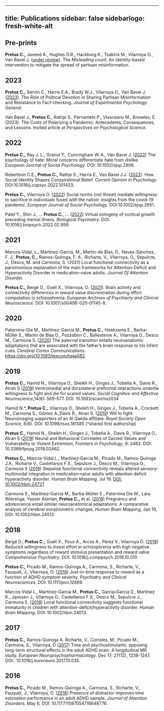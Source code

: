 
---
title: Publications
sidebar: false
sidebarlogo: fresh-white-alt
---

## Pre-prints

**Pretus C.,** Javeed A., Hughes D.R., Hackburg K., Tsakiris M., Vilarroya O., Van Bavel J. ([under review](https://psyarxiv.com/7j26y/)). The *Misleading* count: An identity-based intervention to mitigate the spread of partisan misinformation. 

## 2023

**Pretus C.,** Servin C., Harris E.A., Brady W.J., Vilarroya O., Van Bavel J. ([2023](https://psycnet.apa.org/fulltext/2023-83147-001.html)). The Role of Political Devotion in Sharing Partisan Misinformation and Resistance to Fact-checking. *Journal of Experimental Psychology: General.*

Van Bavel J., **Pretus C.**, Rathje S., Pärnamets P., Vlasceanu M., Knowles, E. (2023). The Costs of Polarizing a Pandemic: Antecedents, Consequences, and Lessons. Invited article at *Perspectives on Psychological Science*.


## **2022**

**Pretus C.,** Ray J. L., Granot Y., Cunningham W. A., Van Bavel J. ([2022](https://onlinelibrary.wiley.com/doi/10.1002/ejsp.2906)) The psychology of hate: Moral concerns differentiate hate from dislike. *European Journal of Social Psychology.* DOI: 10.1002/ejsp.2906.

Robertson C.E., **Pretus C.,** Rathje S., Harris E., Van Bavel J.J. ([2022](https://www.sciencedirect.com/science/article/pii/S2352250X22001440)). How Social Identity Shapes Conspirational Belief. *Current Opinion in Psychology*. DOI:10.1016/j.copsyc.2022.101423.

**Pretus C.,** Vilarroya O. ([2022](https://onlinelibrary.wiley.com/doi/10.1002/ejsp.2851)) Social norms (not threat) mediate willingness to sacrifice in individuals fused with the nation: insights from the covid-19 pandemic. *European Journal of Social Psychology.* DOI:10.1002/ejsp.2851.

Patel Y., Shin J., … **Pretus C.**, … ([2022](https://www.sciencedirect.com/science/article/pii/S0006322322010678)) Virtual ontogeny of cortical growth preceding mental illness. *Biological Psychiatry.* DOI: 10.1016/j.biopsych.2022.02.959.

## **2021**

Marcos-Vidal, L., Martínez-García, M., Martín-de Blas, D., Navas-Sánchez, F. J., **Pretus, C.,** Ramos-Quiroga, F. A., Richarte, V., Vilarroya, O., Sepulcre, J., Desco, M. and Carmona, S. (2021) Local functional connectivity as a parsimonious explanation of the main frameworks for Attention-Deficit and Hyperactivity Disorder in medication-naïve adults. *Journal Of Attention Disorder.*

**Pretus C.,** Bergé D., Guell X., Vilarroya, O. ([2021](https://pubmed.ncbi.nlm.nih.gov/32494887/)). Brain activity and connectivity differences in reward value discrimination during effort computation in schizophrenia. *European Archives of Psychiarty and Clinical Neuroscience*. DOI: 10.1007/s00406-020-01145-8.

## **2020**

Paternina-Die M., Martínez-García M., **Pretus C.,** Hoekzema E., Barba-Müller E., Martín de Blas D., Pozzobon C., Ballesteros A., Vilarroya O., Desco M., Carmona S. ([2020](https://academic.oup.com/cercorcomms/article/1/1/tgaa082/5955504)) The paternal transition entails neuroanatomic adaptations that are associated with the father’s brain response to his infant cues. *Cerebral Cortex Communications*. https://doi.org/10.1093/texcom/tgaa082.

## **2019**

**Pretus C.,** Hamid N., Vilarroya O., Sheikh H., Ginges J., Tobeña A., Davis R., Atran S ([2019](https://academic.oup.com/scan/article/14/6/569/5486105)) Ventromedial and dorsolateral prefrontal interactions underlie willingness to fight and die for scared values. *Social Cognitive and Affective Neuroscience*,14(6): 569–577. DOI: 10.1093/scan/nsz034

Hamid N.*, **Pretus C.,** Vilarroya O., Sheikh H., Ginges J., Tobeña A., Crockett M., Carmona S., Gómez A.,Davis R., Atran S. ([2019](https://royalsocietypublishing.org/doi/10.1098/rsos.181585)) Will to fight: Neuroimaging supporters of an Al Qaeda affiliate. *Royal Society Open Science*, 6(6). DOI: 10.1098/rsos.181585 (*shared first authorship)

**Pretus C.,** Hamid N., Sheikh H., Ginges J., Tobeña A., Davis R., Vilarroya O., Atran S ([2019](https://www.frontiersin.org/articles/10.3389/fpsyg.2018.02462/full)) Neural and Behavioral Correlates of Sacred Values and Vulnerability to Violent Extremism, *Frontiers in Psychology*, 9: 2462. DOI: 10.3389/fpsyg.2018.02462.

**Pretus C.,** Marcos‐Vidal L., Martínez‐García M., Picado M., Ramos-Quiroga J.A., Richarte V., Castellanos F.X., Sepulcre J., Desco M., Vilarroya O., Carmona S ([2019](https://onlinelibrary.wiley.com/doi/epdf/10.1002/hbm.24727)) Stepwise functional connectivity reveals altered sensory‐multimodal integration in medication‐naïve adults with attention deficit hyperactivity disorder. *Human Brain Mapping*, Jul 19. [DOI: 10.1002/hbm.24727](https://doi.org/10.1002/hbm.24727)

Carmona S., Martínez‐García M., Barba-Müller E., Paternina Die M., Lara Wierenga, Yasser Aleman, **Pretus C.,** et al. ([2019](https://pubmed.ncbi.nlm.nih.gov/30663172/)) Pregnancy and adolescence entail similar neuroanatomical adaptations: A comparative analysis of cerebral morphometric changes. *Human Brain Mapping*, Jan 19, DOI: 10.1002/hbm.24513

## **2018**

Bergé D., **Pretus C.,** Guell X., Pous A., Arcos A., Pérez V., Vilarroya Ó. ([2018](https://www.sciencedirect.com/science/article/abs/pii/S0010440X18301731?via%3Dihub)) Reduced willingness to invest effort in schizophrenia with high negative symptoms regardless of reward stimulus presentation and reward value *Comprehensive Psychiatry*. DOI: 10.1016/j.comppsych.2018.10.010

**Pretus C.,** Picado M., Ramos-Quiroga A., Carmona, S., Richarte, V., Fauquet, J., Vilarroya, O. ([2018](https://onlinelibrary.wiley.com/doi/10.1111/pcn.12689)) Just-in-time response to reward as a function of ADHD symptom severity. *Psychiatry and Clinical Neurosciences*. DOI: 10.1111/pcn.12689.

Marcos‐Vidal L., Martínez‐García M., **Pretus C.,** Garcia‐Garcia D., Martínez K., Janssen J., Vilarroya O., Castellanos F.X., Desco M., Sepulcre J., Carmona S. ([2018](https://www.ncbi.nlm.nih.gov/pmc/articles/PMC6866394/)) Local functional connectivity suggests functional immaturity in children with attention-deficit/hyperactivity disorder. *Human Brain Mapping*. DOI: 10.1002/hbm.24013.

## **2017**

**Pretus C.,** Ramos-Quiroga A. Richarte, V., Corrales, M., Picado M., Carmona, S., Vilarroya, O ([2017](https://www.sciencedirect.com/science/article/abs/pii/S0924977X17309811?via%3Dihub)) Time and psychostimulants: opposing long-term structural effects in the adult ADHD brain. A longitudinal MR study. *European Neuropsychopharmacology*. Dec 17; 27(12), 1238-1247. DOI:  10.1016/j.euroneuro.2017.10.035.

## **2016**

**Pretus C.,** Picado M., Ramos-Quiroga A., Carmona, S., Richarte, V., Fauquet, J., Vilarroya, O. ([2016](https://journals.sagepub.com/doi/abs/10.1177/1087054716648776)) Presence of distractor improves time estimation performance in an adult ADHD sample. *Journal of Attention Disorders.* May 6, DOI: 10.1177/1087054716648776.